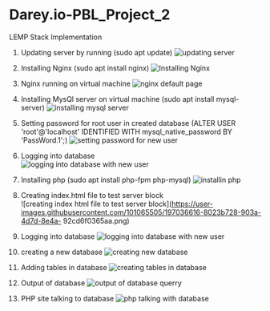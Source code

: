 # Darey.io-PBL_Project_2
LEMP Stack Implementation 

1.  Updating server by running (sudo apt update) 
 ![updating server](https://user-images.githubusercontent.com/101065505/197029031-8573433c-aa8e-46e1-8b19-fe973378f465.png)

1.  Installing Nginx (sudo apt install nginx)
 ![Installing Nginx](https://user-images.githubusercontent.com/101065505/197029501-c7859ce1-8627-46be-bc43-c2e64f9b7f64.png)  

1.  Nginx running on virtual machine 
 ![nginx default page](https://user-images.githubusercontent.com/101065505/197031416-8afb08f2-7bf1-4629-8b78-4df67f7f9b2b.png)

1.  Installing MysQl server on virtual machine (sudo apt install mysql-server)
 ![installing mysql server](https://user-images.githubusercontent.com/101065505/197031819-7daa3899-836a-4c7b-8f9f-7cd0cffd2e5e.png)

1.  Setting password for root user in created database (ALTER USER 'root'@'localhost' IDENTIFIED WITH mysql_native_password BY 'PassWord.1';)
 ![setting password for new user](https://user-images.githubusercontent.com/101065505/197032623-3571b0cb-c828-424c-9b10-43a943da2f0b.png)
 
1.  Logging into database    
 ![logging into database with new user](https://user-images.githubusercontent.com/101065505/197034537-7e0ea6d3-de4d-477b-9e50-0f95fdc08886.png)
 
1. Installing php (sudo apt install php-fpm php-mysql)
  ![installin php](https://user-images.githubusercontent.com/101065505/197035623-20e4875c-94d7-49d1-8329-54ba34b39b5a.png)
 
1. Creating index.html file to test server block  
  ![creating index html file to test server block](https://user-images.githubusercontent.com/101065505/197036616-8023b728-903a-4d7d-8e4a- 92cd6f0365aa.png)

1. Logging into database 
  ![logging into database with new user](https://user-images.githubusercontent.com/101065505/197051579-69fc616e-f46c-4815-8833-06a9bf7d3c98.png)

1. creating a new database 
  ![creating new database](https://user-images.githubusercontent.com/101065505/197051875-3f99c1f0-a4bf-496b-9f23-43c0cf11954f.png)

1. Adding tables in database 
  ![creating tables in database](https://user-images.githubusercontent.com/101065505/197052219-469899c5-7c7a-45c4-ba01-5b3ff289bb07.png)
 
1. Output of database 
   ![output of database querry](https://user-images.githubusercontent.com/101065505/197052658-f845f698-1bfb-48df-b4b4-d5f1bf7fa871.png)
   
1. PHP site talking to database 
   ![php talking with database](https://user-images.githubusercontent.com/101065505/197053287-87836f78-e3a3-434f-a825-8433df3cadfa.png)
 
 
 
 
